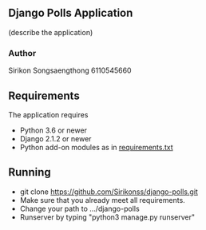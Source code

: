 ## Django Polls Application
 (describe the application)

 ### Author
 Sirikon Songsaengthong 6110545660

 ## Requirements

 The application requires
 * Python 3.6 or newer
 * Django 2.1.2 or newer
 * Python add-on modules as in [requirements.txt](requirements.txt)

 ## Running
 - git clone https://github.com/Sirikonss/django-polls.git
 - Make sure that you already meet all requirements.
 - Change your path to .../django-polls
 - Runserver by typing "python3 manage.py runserver"




